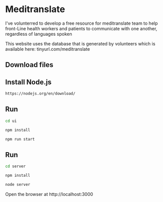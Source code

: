# Meditranslate
I've volunterred to develop a free resource for meditranslate team to help front-Line health workers and patients to communicate with one another, regardless of languages spoken


This website uses the database that is generated by volunteers which is available here: tinyurl.com/meditranslate




## Download files

## Install Node.js

```sh
https://nodejs.org/en/download/
```


## Run

```sh
cd ui
```

```sh
npm install
```

```sh
npm run start
```

## Run

```sh
cd server
```

```sh
npm install
```

```sh
node server
```
Open the browser at http://localhost:3000
